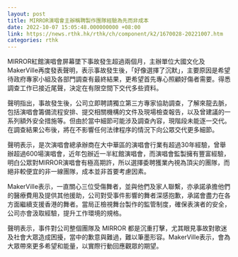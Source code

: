 ```yaml
---
layout: post
title: MIRROR演唱會主辦稱聘製作團隊經驗為先而非成本
date: 2022-10-07 15:05:48.000000000 +08:00
link: https://news.rthk.hk/rthk/ch/component/k2/1670028-20221007.htm
categories: rthk
---
```


MIRROR紅館演唱會屏幕墜下事故發生超過兩個月，主辦單位大國文化及MakerVille再度發表聲明，表示事故發生後，「好像選擇了沉默」，主要原因是希望待政府專家小組及各部門調查有最終結果，更希望首先專心照顧好傷者需要。得悉調查工作已接近尾聲，決定在有限空間下交代多些資料。

聲明指出，事故發生後，公司立即聘請獨立第三方專家協助調查，了解來龍去脈，包括演唱會籌備流程安排、提交相關機構的文件及現場檢查報告，以及曾建議的一系列額外安全措施等。但由於當中細節可能涉及調查內容，現階段未能逐一交代。在調查結果公布後，將在不影響任何法律程序的情況下向公眾交代更多細節。

聲明表示，是次演唱會總承辦商在大中華區的演唱會行業有超過30年經驗，曾舉辦超過600場演唱會，近年包辦近一半紅館演唱會，而演唱會監製擁有豐富經驗，明白公眾對MIRROR演唱會有極高期許，所以選擇委聘獲業內視為頂尖的團隊，而絕非較便宜的非一線團隊，成本並非首要考慮因素。

MakerVille表示，一直關心三位受傷舞者，並與他們及家人聯繫，亦承諾承擔他們的醫療費用及提供其他援助，公司對受事件影響的舞者深感抱歉，承諾會盡力在各方面繼續支援香港的舞者。當局正檢視舞台製作的監管制度，確保表演者的安全，公司亦會汲取經驗，提升工作環境的規格。

聲明表示，事件對公司整個團隊及 MIRROR 都是沉重打擊，尤其眼見事故對歌迷及社會大眾造成困擾，當中的歉意與難過，難以筆墨形容。MakerVille表示，會為大眾帶來更多希望和能量，以實際行動回應觀眾的期望。
